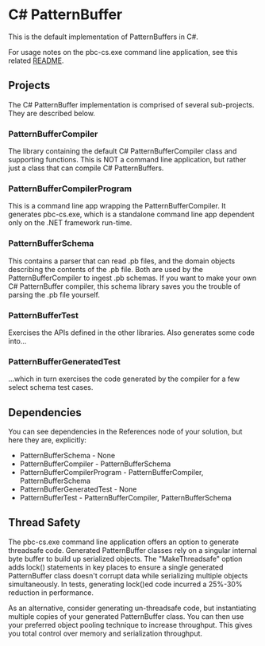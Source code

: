 # C# PatternBuffer

This is the default implementation of PatternBuffers in C#. 

For usage notes on the pbc-cs.exe command line application, see this related [README](https://tbd/lol).

## Projects

The C# PatternBuffer implementation is comprised of several sub-projects. They are described below.

### PatternBufferCompiler 

The library containing the default C# PatternBufferCompiler class and supporting functions. This is NOT a command line application, but rather just a class that can compile C# PatternBuffers.

### PatternBufferCompilerProgram

This is a command line app wrapping the PatternBufferCompiler. It generates pbc-cs.exe, which is a standalone command line app dependent only on the .NET framework run-time.

### PatternBufferSchema

This contains a parser that can read .pb files, and the domain objects describing the contents of the .pb file. Both are used by the PatternBufferCompiler to ingest .pb schemas. If you want to make your own C# PatternBuffer compiler, this schema library saves you the trouble of parsing the .pb file yourself.

### PatternBufferTest
Exercises the APIs defined in the other libraries. Also generates some code into...

### PatternBufferGeneratedTest 
...which in turn exercises the code generated by the compiler for a few select schema test cases.

## Dependencies

You can see dependencies in the References node of your solution, but here they are, explicitly:

* PatternBufferSchema - None
* PatternBufferCompiler - PatternBufferSchema
* PatternBufferCompilerProgram - PatternBufferCompiler, PatternBufferSchema
* PatternBufferGeneratedTest - None
* PatternBufferTest - PatternBufferCompiler, PatternBufferSchema

## Thread Safety

The pbc-cs.exe command line application offers an option to generate threadsafe code. Generated PatternBuffer classes rely on a singular internal byte buffer to build up serialized objects. The "MakeThreadsafe" option adds lock() statements in key places to ensure a single generated PatternBuffer class doesn't corrupt data while serializing multiple objects simultaneously. In tests, generating lock()ed code incurred a 25%-30% reduction in performance.

As an alternative, consider generating un-threadsafe code, but instantiating multiple copies of your generated PatternBuffer class. You can then use your preferred object pooling technique to increase throughput. This gives you total control over memory and serialization throughput.